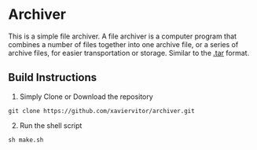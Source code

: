 # Archiver
This is a simple file archiver. A file archiver is a computer program that combines a number of files together into one archive file, or a series of archive files, for easier transportation or storage. Similar to the [.tar](https://en.wikipedia.org/wiki/Tar_(computing)) format.

## Build Instructions

1. Simply Clone or Download the repository
```shell
git clone https://github.com/xaviervitor/archiver.git
```
2. Run the shell script
```shell
sh make.sh
```
